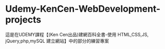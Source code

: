 # Udemy-KenCen-WebDevelopment-projects
這是在UDEMY課程【(Ken Cen出品)建網百科全書-使用 HTML,CSS,JS, jQuery,php,mySQL 建立網站】中的部分的練習專案

